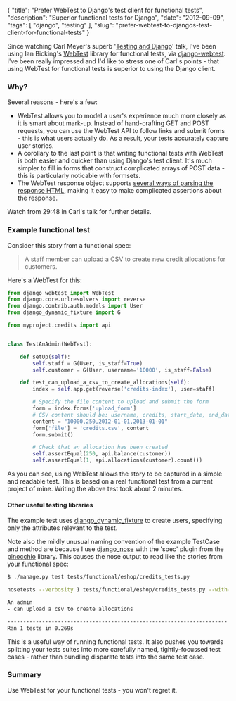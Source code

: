{
    "title": "Prefer WebTest to Django's test client for functional tests",
    "description": "Superior functional tests for Django",
    "date": "2012-09-09",
    "tags": [
        "django",
        "testing"
    ],
    "slug": "prefer-webtest-to-djangos-test-client-for-functional-tests"
}

Since watching Carl Meyer's superb '[Testing and
Django](http://pyvideo.org/video/699/testing-and-django)' talk, I've
been using Ian Bicking's
[WebTest](http://webtest.pythonpaste.org/en/latest/index.html) library
for functional tests, via
[django-webtest](http://pypi.python.org/pypi/django-webtest). I've been
really impressed and I'd like to stress one of Carl's points - that
using WebTest for functional tests is superior to using the Django
client.

### Why?

Several reasons - here's a few:

-   WebTest allows you to model a user's experience much more closely as
    it is smart about mark-up. Instead of hand-crafting GET and POST
    requests, you can use the WebTest API to follow links and submit
    forms - this is what users actually do. As a result, your tests
    accurately capture user stories.
-   A corollary to the last point is that writing functional tests with
    WebTest is both easier and quicker than using Django's test client.
    It's much simpler to fill in forms that construct complicated arrays
    of POST data - this is particularly noticable with formsets.
-   The WebTest response object supports [several ways of parsing the
    response
    HTML](http://webtest.pythonpaste.org/en/latest/index.html#parsing-the-body),
    making it easy to make complicated assertions about the response.

Watch from 29:48 in Carl's talk for further details.

### Example functional test

Consider this story from a functional spec:

> A staff member can upload a CSV to create new credit allocations for
> customers.

Here's a WebTest for this:

``` python
from django_webtest import WebTest
from django.core.urlresolvers import reverse
from django.contrib.auth.models import User
from django_dynamic_fixture import G

from myproject.credits import api


class TestAnAdmin(WebTest):

    def setUp(self):
        self.staff = G(User, is_staff=True)
        self.customer = G(User, username='10000', is_staff=False)

    def test_can_upload_a_csv_to_create_allocations(self):
        index = self.app.get(reverse('credits-index'), user=staff)

        # Specify the file content to upload and submit the form
        form = index.forms['upload_form']
        # CSV content should be: username, credits, start_date, end_date
        content = "10000,250,2012-01-01,2013-01-01"
        form['file'] = 'credits.csv', content
        form.submit()

        # Check that an allocation has been created
        self.assertEqual(250, api.balance(customer))
        self.assertEqual(1, api.allocations(customer).count())
```

As you can see, using WebTest allows the story to be captured in a
simple and readable test. This is based on a real functional test from a
current project of mine. Writing the above test took about 2 minutes.

#### Other useful testing libraries

The example test uses
[django\_dynamic\_fixture](http://paulocheque.github.com/django-dynamic-fixture/)
to create users, specifying only the attributes relevant to the test.

Note also the mildly unusual naming convention of the example TestCase
and method are because I use
[django\_nose](https://github.com/jbalogh/django-nose) with the 'spec'
plugin from the
[pinocchio](http://darcs.idyll.org/~t/projects/pinocchio/doc/) library.
This causes the nose output to read like the stories from your
functional spec:

``` bash
$ ./manage.py test tests/functional/eshop/credits_tests.py

nosetests --verbosity 1 tests/functional/eshop/credits_tests.py --with-spec -x -s

An admin
- can upload a csv to create allocations

----------------------------------------------------------------------
Ran 1 tests in 0.269s
```

This is a useful way of running functional tests. It also pushes you
towards splitting your tests suites into more carefully named,
tightly-focussed test cases - rather than bundling disparate tests into
the same test case.

### Summary

Use WebTest for your functional tests - you won't regret it.
